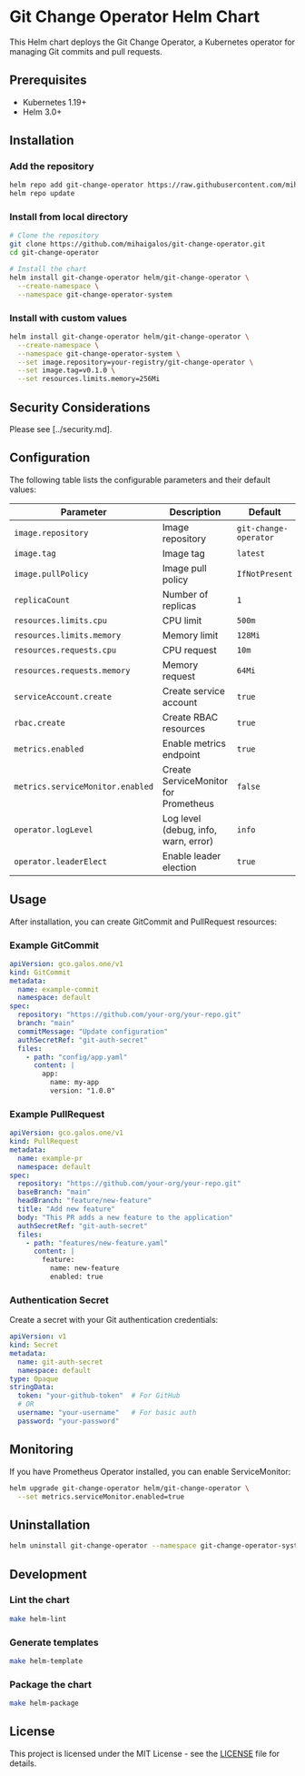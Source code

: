 # Git Change Operator Helm Chart

This Helm chart deploys the Git Change Operator, a Kubernetes operator for managing Git commits and pull requests.

## Prerequisites

- Kubernetes 1.19+
- Helm 3.0+

## Installation

### Add the repository

```bash
helm repo add git-change-operator https://raw.githubusercontent.com/mihaigalos/git-change-operator/helm-chart/
helm repo update
```

### Install from local directory

```bash
# Clone the repository
git clone https://github.com/mihaigalos/git-change-operator.git
cd git-change-operator

# Install the chart
helm install git-change-operator helm/git-change-operator \
  --create-namespace \
  --namespace git-change-operator-system
```

### Install with custom values

```bash
helm install git-change-operator helm/git-change-operator \
  --create-namespace \
  --namespace git-change-operator-system \
  --set image.repository=your-registry/git-change-operator \
  --set image.tag=v0.1.0 \
  --set resources.limits.memory=256Mi
```

## Security Considerations

Please see [../security.md].


## Configuration

The following table lists the configurable parameters and their default values:

| Parameter | Description | Default |
|-----------|-------------|---------|
| `image.repository` | Image repository | `git-change-operator` |
| `image.tag` | Image tag | `latest` |
| `image.pullPolicy` | Image pull policy | `IfNotPresent` |
| `replicaCount` | Number of replicas | `1` |
| `resources.limits.cpu` | CPU limit | `500m` |
| `resources.limits.memory` | Memory limit | `128Mi` |
| `resources.requests.cpu` | CPU request | `10m` |
| `resources.requests.memory` | Memory request | `64Mi` |
| `serviceAccount.create` | Create service account | `true` |
| `rbac.create` | Create RBAC resources | `true` |
| `metrics.enabled` | Enable metrics endpoint | `true` |
| `metrics.serviceMonitor.enabled` | Create ServiceMonitor for Prometheus | `false` |
| `operator.logLevel` | Log level (debug, info, warn, error) | `info` |
| `operator.leaderElect` | Enable leader election | `true` |

## Usage

After installation, you can create GitCommit and PullRequest resources:

### Example GitCommit

```yaml
apiVersion: gco.galos.one/v1
kind: GitCommit
metadata:
  name: example-commit
  namespace: default
spec:
  repository: "https://github.com/your-org/your-repo.git"
  branch: "main"
  commitMessage: "Update configuration"
  authSecretRef: "git-auth-secret"
  files:
    - path: "config/app.yaml"
      content: |
        app:
          name: my-app
          version: "1.0.0"
```

### Example PullRequest

```yaml
apiVersion: gco.galos.one/v1
kind: PullRequest
metadata:
  name: example-pr
  namespace: default
spec:
  repository: "https://github.com/your-org/your-repo.git"
  baseBranch: "main"
  headBranch: "feature/new-feature"
  title: "Add new feature"
  body: "This PR adds a new feature to the application"
  authSecretRef: "git-auth-secret"
  files:
    - path: "features/new-feature.yaml"
      content: |
        feature:
          name: new-feature
          enabled: true
```

### Authentication Secret

Create a secret with your Git authentication credentials:

```yaml
apiVersion: v1
kind: Secret
metadata:
  name: git-auth-secret
  namespace: default
type: Opaque
stringData:
  token: "your-github-token"  # For GitHub
  # OR
  username: "your-username"   # For basic auth
  password: "your-password"
```

## Monitoring

If you have Prometheus Operator installed, you can enable ServiceMonitor:

```bash
helm upgrade git-change-operator helm/git-change-operator \
  --set metrics.serviceMonitor.enabled=true
```

## Uninstallation

```bash
helm uninstall git-change-operator --namespace git-change-operator-system
```

## Development

### Lint the chart

```bash
make helm-lint
```

### Generate templates

```bash
make helm-template
```

### Package the chart

```bash
make helm-package
```

## License

This project is licensed under the MIT License - see the [LICENSE](../../LICENSE) file for details.